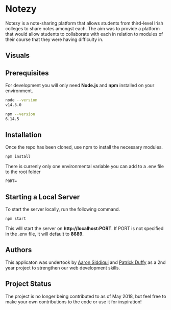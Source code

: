 # Notezy

Notezy is a note-sharing platform that allows students from third-level Irish colleges to share notes amongst each. The aim was to provide a platform that would allow students to collaborate with each in relation to modules of their course that they were having difficulty in.

## Visuals


## Prerequisites

For development you will only need **Node.js** and **npm** installed on your environment.

```bash
node --version
v14.5.0

npm --version
6.14.5
```

## Installation

Once the repo has been cloned, use npm to install the necessary modules.

```bash
npm install
```

There is currenly only one environmental variable you can add to a .env file to the root folder

```
PORT=
```

## Starting a Local Server

To start the server locally, run the following command.

```bash
npm start
```

This wlll start the server on **http://localhost:PORT**. If PORT is not specified in the .env file, it will default to **8689**.

## Authors

This applicaton was undertook by [Aaron Siddiqui](https://github.com/AaronSiddiqui) and [Patrick Duffy](https://github.com/PatrickJDuffy) as a 2nd year project to strengthen our web development skills.

## Project Status

The project is no longer being contributed to as of May 2018, but feel free to make your own contributions to the code or use it for inspiration!
